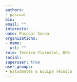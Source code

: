 ```yaml
---
authors:
- pascual
bio: 
email: ""
interests:
name: Pascoal Sousa
organizations:
- name: 
  url: ""
role: Técnico Florestal, DFB
social:
superuser: true
user_groups:
- Estudantes & Equipa Técnica
---
```



